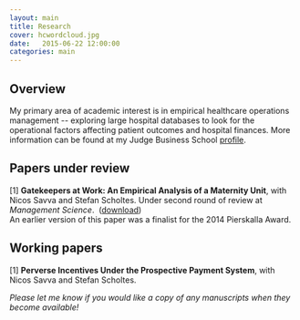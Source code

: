 ```yaml
---
layout: main
title: Research
cover: hcwordcloud.jpg
date:   2015-06-22 12:00:00
categories: main
---
```


## Overview

My primary area of academic interest is in empirical healthcare operations management -- exploring large hospital databases to look for the operational factors affecting patient outcomes and hospital finances.
More information can be found at my Judge Business School [profile](http://www.jbs.cam.ac.uk/programmes/research-programmes/current-phd-students-a-z/michael-freeman/).

## Papers under review

[1] **Gatekeepers at Work: An Empirical Analysis of a Maternity Unit**, with Nicos Savva and Stefan Scholtes.
Under second round of review at *Management Science*.&nbsp; ([download](articles/FSS17June.pdf))
<br>An earlier version of this paper was a finalist for the 2014 Pierskalla Award.

## Working papers

[1] **Perverse Incentives Under the Prospective Payment System**, with Nicos Savva and Stefan Scholtes.

*Please let me know if you would like a copy of any manuscripts when they become available!*